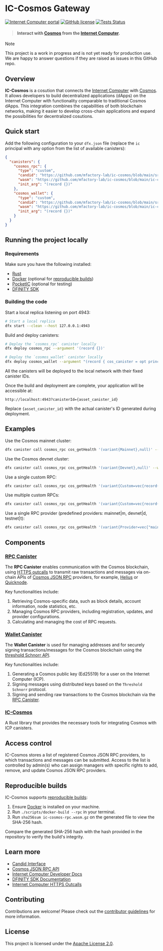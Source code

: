# IC-Cosmos Gateway

[![Internet Computer portal](https://img.shields.io/badge/InternetComputer-grey?logo=internet%20computer&style=for-the-badge)](https://internetcomputer.org)
[![GitHub license](https://img.shields.io/badge/license-Apache%202.0-blue.svg?logo=apache&style=for-the-badge)](LICENSE)
[![Tests Status](https://img.shields.io/github/actions/workflow/status/mfactory-lab/ic-cosmos/ci.yml?logo=githubactions&logoColor=white&style=for-the-badge&label=tests)](./.github/workflows/ci.yml)

> #### Interact with [Cosmos](https://cosmos.com) from the [Internet Computer](https://internetcomputer.org/).

> [!Note]
> This project is a work in progress and is not yet ready for production use. We are happy to answer questions if they are raised as issues in this GitHub repo.

## Overview

**IC-Cosmos** is a cosution that connects the [Internet Computer](https://internetcomputer.org/) with [Cosmos](https://cosmos.com/). It allows developers to build decentralized applications (dApps) on the Internet Computer with functionality comparable to traditional Cosmos dApps. This integration combines the capabilities of both blockchain networks, making it easier to develop cross-chain applications and expand the possibilities for decentralized cosutions.

## Quick start

Add the following configuration to your `dfx.json` file (replace the `ic` principal with any option from the list of available canisters):

```json
{
  "canisters": {
    "cosmos_rpc": {
      "type": "custom",
      "candid": "https://github.com/mfactory-lab/ic-cosmos/blob/main/src/ic-cosmos-rpc/ic-cosmos-rpc.did",
      "wasm": "https://github.com/mfactory-lab/ic-cosmos/blob/main/ic-cosmos-rpc.wasm.gz",
      "init_arg": "(record {})"
    },
    "cosmos_wallet": {
      "type": "custom",
      "candid": "https://github.com/mfactory-lab/ic-cosmos/blob/main/src/ic-cosmos-wallet/ic-cosmos-wallet.did",
      "wasm": "https://github.com/mfactory-lab/ic-cosmos/blob/main/ic-cosmos-wallet.wasm.gz",
      "init_arg": "(record {})"
    }
  }
}
```

## Running the project locally

### Requirements

Make sure you have the following installed:

- [Rust](https://www.rust-lang.org/learn/get-started)
- [Docker](https://www.docker.com/get-started/) (optional for [reproducible builds](#reproducible-builds))
- [PocketIC](https://github.com/dfinity/pocketic) (optional for testing)
- [DFINITY SDK](https://sdk.dfinity.org/docs/quickstart/local-quickstart.html)

### Building the code

Start a local replica listening on port 4943:

```bash
# Start a local replica
dfx start --clean --host 127.0.0.1:4943
```

Build and deploy canisters:

```bash
# Deploy the `cosmos_rpc` canister locally
dfx deploy cosmos_rpc --argument '(record {})'

# Deploy the `cosmos_wallet` canister locally
dfx deploy cosmos_wallet --argument "(record { cos_canister = opt principal \"`dfx canister id cosmos_rpc`\"; schnorr_key = null })"
```

All the canisters will be deployed to the local network with their fixed canister IDs.

Once the build and deployment are complete, your application will be accessible at:

```
http://localhost:4943?canisterId={asset_canister_id}
```

Replace `{asset_canister_id}` with the actual canister's ID generated during deployment.

## Examples

Use the Cosmos mainnet cluster:

```bash
dfx canister call cosmos_rpc cos_getHealth '(variant{Mainnet},null)' --wallet $(dfx identity get-wallet)
```

Use the Cosmos devnet cluster:

```bash
dfx canister call cosmos_rpc cos_getHealth '(variant{Devnet},null)' --wallet $(dfx identity get-wallet)
```

Use a single custom RPC:

```bash
dfx canister call cosmos_rpc cos_getHealth '(variant{Custom=vec{record{network="https://mainnet.helius-rpc.com/"}}},null)' --wallet $(dfx identity get-wallet)
```

Use multiple custom RPCs:

```bash
dfx canister call cosmos_rpc cos_getHealth '(variant{Custom=vec{record{network="mainnet"},record{network="https://mainnet.helius-rpc.com/"}}},null)' --wallet $(dfx identity get-wallet)
```

Use a single RPC provider (predefined providers: mainnet|m, devnet|d, testnet|t):

```bash 
dfx canister call cosmos_rpc cos_getHealth '(variant{Provider=vec{"mainnet"}},null)' --wallet $(dfx identity get-wallet)
```

## Components

### [RPC Canister](./src/ic-cosmos-rpc)

The **RPC Canister** enables communication with the Cosmos blockchain, using [HTTPS outcalls](https://internetcomputer.org/https-outcalls) to transmit raw transactions and messages via on-chain APIs of [Cosmos JSON RPC](https://cosmos.com/docs/rpc) providers, for example, [Helius](https://www.helius.dev/) or [Quicknode](https://www.quicknode.com/).

Key functionalities include:

1. Retrieving Cosmos-specific data, such as block details, account information, node statistics, etc.
2. Managing Cosmos RPC providers, including registration, updates, and provider configurations.
3. Calculating and managing the cost of RPC requests.

[//]: # (The RPC Canister runs on the 34-node [fiduciary subnet]&#40;https://internetcomputer.org/docs/current/references/subnets/subnet-types#fiduciary-subnets&#41;)

[//]: # (with the following principal: [bd3sg-teaaa-aaaaa-qaaba-cai]&#40;https://dashboard.internetcomputer.org/canister/bd3sg-teaaa-aaaaa-qaaba-cai&#41;.)

### [Wallet Canister](./src/ic-cosmos-wallet)

The **Wallet Canister** is used for managing addresses and for securely signing transactions/messages for the Cosmos blockchain using the [threshold Schnorr API](https://internetcomputer.org/docs/current/developer-docs/smart-contracts/signatures/signing-messages-t-schnorr).

Key functionalities include:

1. Generating a Cosmos public key (Ed25519) for a user on the Internet Computer (ICP).
2. Signing messages using distributed keys based on the `Threshold Schnorr` protocol.
3. Signing and sending raw transactions to the Cosmos blockchain via the [RPC Canister](#rpc-canister).

### [IC-Cosmos](./src/ic-cosmos)

A Rust library that provides the necessary tools for integrating Cosmos with ICP canisters.

## Access control

IC-Cosmos stores a list of registered Cosmos JSON RPC providers, to which transactions and messages can be submitted. Access to the list is controlled by admin(s) who can assign managers with specific rights to add, remove, and update Cosmos JSON RPC providers.

## Reproducible builds

IC-Cosmos supports [reproducible builds](https://internetcomputer.org/docs/current/developer-docs/smart-contracts/test/reproducible-builds):

1. Ensure [Docker](https://www.docker.com/get-started/) is installed on your machine.
2. Run `./scripts/docker-build --rpc` in your terminal.
3. Run `sha256sum ic-cosmos-rpc.wasm.gz` on the generated file to view the SHA-256 hash.

Compare the generated SHA-256 hash with the hash provided in the repository to verify the build's integrity.

## Learn more

- [Candid Interface](https://github.com/mfactory-lab/ic-cosmos/blob/main/src/ic-cosmos-rpc/ic-cosmos-rpc.did)
- [Cosmos JSON RPC API](https://cosmos.com/docs/rpc)
- [Internet Computer Developer Docs](https://internetcomputer.org/docs/current/developer-docs/)
- [DFINITY SDK Documentation](https://sdk.dfinity.org/docs/)
- [Internet Computer HTTPS Outcalls](https://internetcomputer.org/https-outcalls)

## Contributing

Contributions are welcome! Please check out the [contributor guidelines](https://github.com/mfactory-lab/ic-cosmos/blob/main/.github/CONTRIBUTING.md) for more information.

## License

This project is licensed under the [Apache License 2.0](https://opensource.org/licenses/Apache-2.0).
